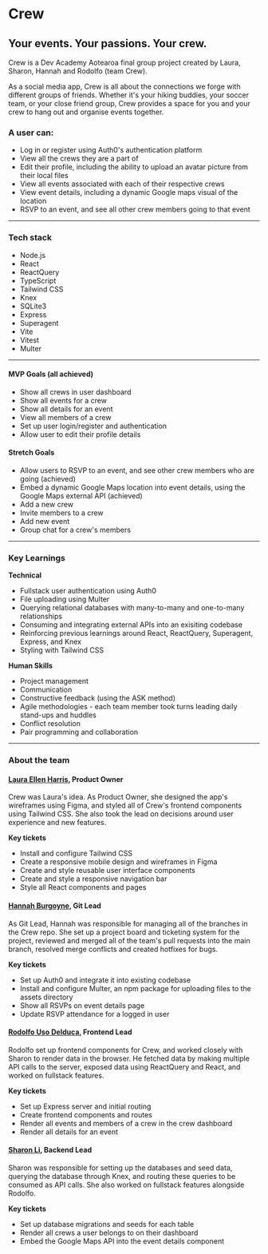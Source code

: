 # Crew 
## Your events. Your passions. Your crew.

Crew is a Dev Academy Aotearoa final group project created by Laura, Sharon, Hannah and Rodolfo (team Crew). 

As a social media app, Crew is all about the connections we forge with different groups of friends. Whether it's your hiking buddies, your soccer team, or your close friend group, Crew provides a space for you and your crew to hang out and organise events together. 

### A user can: 
- Log in or register using Auth0's authentication platform
- View all the crews they are a part of
- Edit their profile, including the ability to upload an avatar picture from their local files
- View all events associated with each of their respective crews
- View event details, including a dynamic Google maps visual of the location
- RSVP to an event, and see all other crew members going to that event

---------

### Tech stack 
- Node.js
- React
- ReactQuery
- TypeScript
- Tailwind CSS
- Knex
- SQLite3
- Express
- Superagent
- Vite 
- Vitest
- Multer

--------

#### MVP Goals (all achieved)
- Show all crews in user dashboard
- Show all events for a crew
- Show all details for an event
- View all members of a crew 
- Set up user login/register and authentication
- Allow user to edit their profile details

#### Stretch Goals 
- Allow users to RSVP to an event, and see other crew members who are going (achieved)
- Embed a dynamic Google Maps location into event details, using the Google Maps external API (achieved)
- Add a new crew
- Invite members to a crew
- Add new event
- Group chat for a crew's members 

---------

### Key Learnings 

**Technical**
- Fullstack user authentication using Auth0
- File uploading using Multer
- Querying relational databases with many-to-many and one-to-many relationships
- Consuming and integrating external APIs into an exisiting codebase
- Reinforcing previous learnings around React, ReactQuery, Superagent, Express, and Knex
- Styling with Tailwind CSS 

**Human Skills**
- Project management
- Communication
- Constructive feedback (using the ASK method)
- Agile methodologies - each team member took turns leading daily stand-ups and huddles
- Conflict resolution
- Pair programming and collaboration 


------------

### About the team 
#### [Laura Ellen Harris](https://github.com/laura-ellen-harris), Product Owner 
Crew was Laura's idea. As Product Owner, she designed the app's wireframes using Figma, and styled all of Crew's frontend components using Tailwind CSS. She also took the lead on decisions around user experience and new features.  

**Key tickets** 
- Install and configure Tailwind CSS 
- Create a responsive mobile design and wireframes in Figma
- Create and style reusable user interface components
- Create and style a responsive navigation bar
- Style all React components and pages

#### [Hannah Burgoyne](https://github.com/HannahBurgoyne), Git Lead 
As Git Lead, Hannah was responsible for managing all of the branches in the Crew repo. She set up a project board and ticketing system for the project, reviewed and merged all of the team's pull requests into the main branch, resolved merge conflicts and created hotfixes for bugs.  

**Key tickets**
- Set up Auth0 and integrate it into existing codebase
- Install and configure Multer, an npm package for uploading files to the assets directory
- Show all RSVPs on event details page
- Update RSVP attendance for a logged in user
  
#### [Rodolfo Uso Delduca](https://github.com/UsoDelduca), Frontend Lead 
Rodolfo set up frontend components for Crew, and worked closely with Sharon to render data in the browser. He fetched data by making multiple API calls to the server, exposed data using ReactQuery and React, and worked on fullstack features. 

**Key tickets**
- Set up Express server and initial routing
- Create frontend components and routes
- Render all events and members of a crew in the crew dashboard 
- Render all details for an event

#### [Sharon Li](https://github.com/Sharon-Li-77), Backend Lead 
Sharon was responsible for setting up the databases and seed data, querying the database through Knex, and routing these queries to be consumed as API calls. She also worked on fullstack features alongside Rodolfo. 

**Key tickets** 
- Set up database migrations and seeds for each table 
- Render all crews a user belongs to on their dashboard
- Embed the Google Maps API into the event details component




